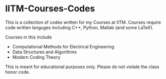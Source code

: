 IITM-Courses-Codes
==================

This is a collection of codes written for my Courses at IITM. 
Courses require code written languges including C++, Python, Matlab (and some LaTeX). 

Courses in this include 
- Computational Methods for Electrical Engineering
- Data Structures and Algorithms
- Modern Coding Theory

This is meant for educational purposes only. Please do not violate the class honor code. 
